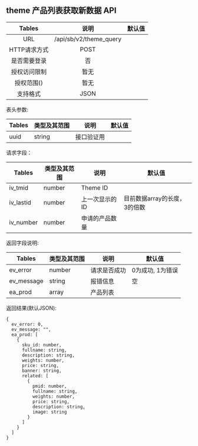 ## theme 产品列表获取新数据 API


|  Tables  |           说明           | 默认值  |
| :------: | :--------------------: | :--: |
|   URL    | /api/sb/v2/theme_query |      |
| HTTP请求方式 |          POST          |      |
|  是否需要登录  |           否            |      |
|  授权访问限制  |           暂无           |      |
|  授权范围()  |           暂无           |      |
|   支持格式   |          JSON          |      |


表头参数:

| Tables | 类型及其范围 | 说明    | 默认值  |
| ------ | ------ | ----- | ---- |
| uuid   | string | 接口验证用 |      |


请求字段：

| Tables    | 类型及其范围 | 说明        | 默认值  |
| --------- | ------ | --------- | ---- |
| iv_tmid   | number | Theme ID  |      |
| iv_lastid | number | 上一次显示的 ID |  目前数据array的长度，3的倍数   |
| iv_number | number | 申请的产品数量   |      |


返回字段说明:

| Tables     | 类型及其范围 | 说明     | 默认值        |
| ---------- | ------ | ------ | ---------- |
| ev_error   | number | 请求是否成功 | 0为成功, 1为错误 |
| ev_message | string | 报错信息   | 空          |
| ea_prod    | array  | 产品列表   |            |


返回结果(默认JSON):
```
{
  ev_error: 0,
  ev_message: "",
  ea_prod: [
    {
      sku_id: number,
      fullname: string,
      description: string,
      weights: number,
      price: string,
      banner: string,
      related: [
        {
          pmid: number,
          fullname: string,
          weights: number,
          price: string,
          description: string,
          image: string
        }
      ]
    }
  ]
}
```
